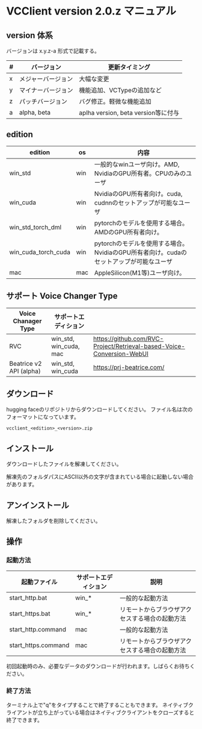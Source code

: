 # VCClient version 2.0.z マニュアル

## version 体系

バージョンは x.y.z-a 形式で記載する。

| #   | バージョン         | 更新タイミング                      |
| --- | ------------------ | ----------------------------------- |
| x   | メジャーバージョン | 大幅な変更                          |
| y   | マイナーバージョン | 機能追加、VCTypeの追加など          |
| z   | パッチバージョン   | バグ修正。軽微な機能追加            |
| a   | alpha, beta        | aplha version, beta version等に付与 |


## edition

| edition             | os  | 内容                                                                                   |
| ------------------- | --- | -------------------------------------------------------------------------------------- |
| win_std             | win | 一般的なwinユーザ向け。AMD, NvidiaのGPU所有者。CPUのみのユーザ                         |
| win_cuda            | win | NvidiaのGPU所有者向け。cuda, cudnnのセットアップが可能なユーザ                         |
| win_std_torch_dml   | win | pytorchのモデルを使用する場合。AMDのGPU所有者向け。                                    |
| win_cuda_torch_cuda | win | pytorchのモデルを使用する場合。NvidiaのGPU所有者向け。cudaのセットアップが可能なユーザ |
| mac                 | mac | AppleSilicon(M1等)ユーザ向け。                                                         |

## サポート Voice Changer Type
| Voice Chanager Type     | サポートエディション   |                                                                       |
| ----------------------- | ---------------------- | --------------------------------------------------------------------- |
| RVC                     | win_std, win_cuda, mac | https://github.com/RVC-Project/Retrieval-based-Voice-Conversion-WebUI |
| Beatrice v2 API (alpha) | win_std, win_cuda      | https://prj-beatrice.com/                                             |


## ダウンロード
hugging faceのリポジトリからダウンロードしてください。
ファイル名は次のフォーマットになっています。

```
vcclient_<edition>_<version>.zip
```

## インストール
ダウンロードしたファイルを解凍してください。

解凍先のフォルダパスにASCII以外の文字が含まれている場合に起動しない場合があります。


## アンインストール
解凍したフォルダを削除してください。

## 操作
### 起動方法
| 起動ファイル        | サポートエディション | 説明                                           |
| ------------------- | -------------------- | ---------------------------------------------- |
| start_http.bat      | win_*                | 一般的な起動方法                               |
| start_https.bat     | win_*                | リモートからブラウザアクセスする場合の起動方法 |
| start_http.command  | mac                  | 一般的な起動方法                               |
| start_https.command | mac                  | リモートからブラウザアクセスする場合の起動方法 |

初回起動時のみ、必要なデータのダウンロードが行われます。しばらくお待ちください。

### 終了方法
ターミナル上で"q"をタイプすることで終了することもできます。
ネイティブクライアントが立ち上がっている場合はネイティブクライアントをクローズすると終了できます。



## 